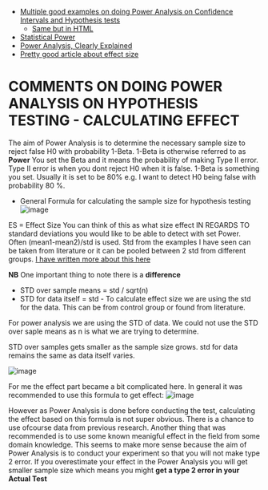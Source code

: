 
+ [Multiple good examples on doing Power Analysis on Confidence Intervals and Hypothesis tests](https://sphweb.bumc.bu.edu/otlt/mph-modules/bs/bs704_power/bs704_power_print.html)  
   + [Same but in HTML](https://sphweb.bumc.bu.edu/otlt/MPH-Modules/BS/BS704_Power/) 
+ [Statistical Power](https://www.youtube.com/watch?v=Rsc5znwR5FA)
+ [Power Analysis, Clearly Explained](https://www.youtube.com/watch?v=VX_M3tIyiYk&t=50s)
+ [Pretty good article about effect size](https://github.com/AndresNamm/study/blob/main/statistics/effect_size.md)


# COMMENTS ON DOING POWER ANALYSIS ON HYPOTHESIS TESTING - CALCULATING EFFECT


The aim of Power Analysis is to determine the necessary sample size to reject false H0 with probability 1-Beta. 1-Beta is otherwise referred to as **Power** 
You set the Beta and it means the probability of making Type II error. Type II error is when you dont reject H0 when it is false. 
1-Beta is something you set. Usually it is set to be 80% e.g. I want to detect H0 being false with probability 80 %. 

 + General Formula for calculating the sample size for hypothesis testing     
![image](https://user-images.githubusercontent.com/21141607/159645046-edadc1f9-1b0b-4a4c-8bdb-cf2b95b77da8.png)     

ES = Effect Size You can think of this as what size effect IN REGARDS TO standard deviations you would like to be able to detect with set Power. 
Often (mean1-mean2)/std is used. Std from the examples I have seen can be taken from literature or it can be pooled between 2 std from different groups.
[I have written more about this here]([https://github.com/AndresNamm/study/blob/main/statistics/effect_size.md](https://github.com/AndresNamm/study/blob/main/statistics/confidence_intervals/effect_size.md)) 


**NB** One important thing to note there is a **difference** 

+ STD over sample means = std / sqrt(n)    
+ STD for data itself = std   - To calculate effect size we are using the std for the data. This can be from control group or found from literature. 

For power analysis we are using the STD of data. We could not use the STD over saple means as n is what we are trying to determine.

STD over samples gets smaller as the sample size grows. std for data remains the same as data itself varies.

![image](https://user-images.githubusercontent.com/21141607/159644887-9cff4f53-fae9-4f7a-8b78-bdef8e6c5420.png)

For me the effect part became a bit complicated here. In general it was recommended to use this formula to get effect:
![image](https://user-images.githubusercontent.com/21141607/159643951-47053734-cd6b-4486-93df-11b118d71796.png)

However as Power Analysis is done before conducting the test, calculating the effect based on this formula is not super obvious. There is a chance to use ofcourse data from previous research. Another thing that was recommended is to use some known meanigful effect in the field from some domain knowledge. This seems to make more sense because the aim of Power Analysis is to conduct your experiment so that you will not make type 2 error. If you overestimate your effect in the Power Analysis you will get smaller sample size which means you might **get a type 2 error in your Actual Test**


